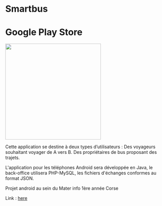 # Smartbus

Google Play Store
=============

<img style="align:center" src="https://lh3.googleusercontent.com/A10Ygscv6z_TCTENsK3ljTAajvdeBznrkCHHCC1Ncfum-FVlThBgW9m5vmacxJ4Ao7U=h900-rw" width="300" />

Cette application se destine à deux types d’utilisateurs :
Des voyageurs souhaitant voyager de A vers B.
Des propriétaires de bus proposant des trajets.

L'application pour les téléphones Android sera développée en Java, le back-office utilisera PHP-MySQL, les fichiers d'échanges conformes au format JSON.

Projet android au sein du Mater info 1ère année Corse

Link : [here](https://play.google.com/store/apps/details?id=com.m1.lesbuteurs.smartbus&hl=fr)
